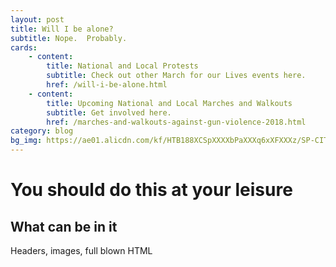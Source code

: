 ```yaml
---
layout: post
title: Will I be alone?
subtitle: Nope.  Probably.
cards:
    - content:
        title: National and Local Protests
        subtitle: Check out other March for our Lives events here.
        href: /will-i-be-alone.html
    - content: 
        title: Upcoming National and Local Marches and Walkouts
        subtitle: Get involved here.
        href: /marches-and-walkouts-against-gun-violence-2018.html
category: blog
bg_img: https://ae01.alicdn.com/kf/HTB188XCSpXXXXbPaXXXq6xXFXXXz/SP-CITY-New-Colored-Ball-Cute-Socks-Women-Fashion-Winter-Warm-Short-Socks-Japan-Style-Popular.jpg_640x640.jpgÍ
---
```


You should do this at your leisure
==================================

## What can be in it

Headers, images, full blown HTML
